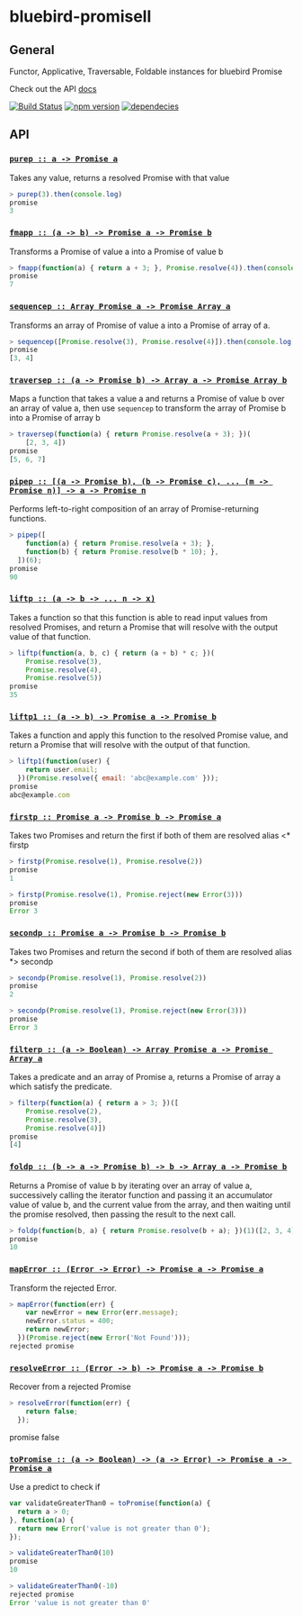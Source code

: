 bluebird-promisell==================## GeneralFunctor, Applicative, Traversable, Foldable instances for bluebird PromiseCheck out the API [docs](#api)[![Build Status](https://travis-ci.org/zhangchiqing/bluebird-promisell.svg)](https://travis-ci.org/zhangchiqing/bluebird-promisell)[![npm version](https://badge.fury.io/js/bluebird-promisell.svg)](http://badge.fury.io/js/bluebird-promisell)[![dependecies](https://david-dm.org/zhangchiqing/bluebird-promisell.svg)](https://david-dm.org/zhangchiqing/bluebird-promisell.svg)## API<h3 name="purep"><code><a href="./index.js#L5">purep :: a -> Promise a</a></code></h3>

Takes any value, returns a resolved Promise with that value

```js
> purep(3).then(console.log)
promise
3
```

<h3 name="fmapp"><code><a href="./index.js#L103">fmapp :: (a -> b) -> Promise a -> Promise b</a></code></h3>

Transforms a Promise of value a into a Promise of value b

```js
> fmapp(function(a) { return a + 3; }, Promise.resolve(4)).then(console.log)
promise
7
```

<h3 name="sequencep"><code><a href="./index.js#L119">sequencep :: Array Promise a -> Promise Array a</a></code></h3>

Transforms an array of Promise of value a into a Promise of array of a.

```js
> sequencep([Promise.resolve(3), Promise.resolve(4)]).then(console.log)
promise
[3, 4]
```

<h3 name="traversep"><code><a href="./index.js#L132">traversep :: (a -> Promise b) -> Array a -> Promise Array b</a></code></h3>

Maps a function that takes a value a and returns a Promise of value b over an array of value a,
then use `sequencep` to transform the array of Promise b into a Promise of array b

```js
> traversep(function(a) { return Promise.resolve(a + 3); })(
    [2, 3, 4])
promise
[5, 6, 7]
```

<h3 name="pipep"><code><a href="./index.js#L147">pipep :: [(a -> Promise b), (b -> Promise c), ... (m -> Promise n)] -> a -> Promise n</a></code></h3>

Performs left-to-right composition of an array of Promise-returning functions.

```js
> pipep([
    function(a) { return Promise.resolve(a + 3); },
    function(b) { return Promise.resolve(b * 10); },
  ])(6);
promise
90
```

<h3 name="liftp"><code><a href="./index.js#L167">liftp :: (a -> b -> ... n -> x)</a></code></h3>

Takes a function so that this function is able to read input values from resolved Promises,
and return a Promise that will resolve with the output value of that function.

```js
> liftp(function(a, b, c) { return (a + b) * c; })(
    Promise.resolve(3),
    Promise.resolve(4),
    Promise.resolve(5))
promise
35
```

<h3 name="liftp1"><code><a href="./index.js#L188">liftp1 :: (a -> b) -> Promise a -> Promise b</a></code></h3>

Takes a function and apply this function to the resolved Promise value, and return
a Promise that will resolve with the output of that function.

```js
> liftp1(function(user) {
    return user.email;
  })(Promise.resolve({ email: 'abc@example.com' }));
promise
abc@example.com
```

<h3 name="firstp"><code><a href="./index.js#L206">firstp :: Promise a -> Promise b -> Promise a</a></code></h3>

Takes two Promises and return the first if both of them are resolved
alias <* firstp

```js
> firstp(Promise.resolve(1), Promise.resolve(2))
promise
1

> firstp(Promise.resolve(1), Promise.reject(new Error(3)))
promise
Error 3
```

<h3 name="secondp"><code><a href="./index.js#L222">secondp :: Promise a -> Promise b -> Promise b</a></code></h3>

Takes two Promises and return the second if both of them are resolved
alias *> secondp

```js
> secondp(Promise.resolve(1), Promise.resolve(2))
promise
2

> secondp(Promise.resolve(1), Promise.reject(new Error(3)))
promise
Error 3
```

<h3 name="filterp"><code><a href="./index.js#L238">filterp :: (a -> Boolean) -> Array Promise a -> Promise Array a</a></code></h3>

Takes a predicate and an array of Promise a, returns a Promise of array a
which satisfy the predicate.

```js
> filterp(function(a) { return a > 3; })([
    Promise.resolve(2),
    Promise.resolve(3),
    Promise.resolve(4)])
promise
[4]
```

<h3 name="foldp"><code><a href="./index.js#L255">foldp :: (b -> a -> Promise b) -> b -> Array a -> Promise b</a></code></h3>

Returns a Promise of value b by iterating over an array of value a, successively
calling the iterator function and passing it an accumulator value of value b,
and the current value from the array, and then waiting until the promise resolved,
then passing the result to the next call.

```js
> foldp(function(b, a) { return Promise.resolve(b + a); })(1)([2, 3, 4])
promise
10
```

<h3 name="mapError"><code><a href="./index.js#L281">mapError :: (Error -> Error) -> Promise a -> Promise a</a></code></h3>

Transform the rejected Error.

```js
> mapError(function(err) {
    var newError = new Error(err.message);
    newError.status = 400;
    return newError;
  })(Promise.reject(new Error('Not Found')));
rejected promise
```

<h3 name="resolveError"><code><a href="./index.js#L302">resolveError :: (Error -> b) -> Promise a -> Promise b</a></code></h3>

Recover from a rejected Promise

```js
> resolveError(function(err) {
    return false;
  });
```
promise
false

<h3 name="toPromise"><code><a href="./index.js#L319">toPromise :: (a -> Boolean) -> (a -> Error) -> Promise a -> Promise a</a></code></h3>

Use a predict to check if

```js
var validateGreaterThan0 = toPromise(function(a) {
  return a > 0;
}, function(a) {
  return new Error('value is not greater than 0');
});

> validateGreaterThan0(10)
promise
10

> validateGreaterThan0(-10)
rejected promise
Error 'value is not greater than 0'
```
